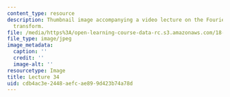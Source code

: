 ```yaml
---
content_type: resource
description: Thumbnail image accompanying a video lecture on the Fourier integral
  transform.
file: /media/https%3A/open-learning-course-data-rc.s3.amazonaws.com/18-085-computational-science-and-engineering-i-fall-2008/cdb4ac3e2448aefcae899d423b74a78d_34.jpg
file_type: image/jpeg
image_metadata:
  caption: ''
  credit: ''
  image-alt: ''
resourcetype: Image
title: Lecture 34
uid: cdb4ac3e-2448-aefc-ae89-9d423b74a78d
---
```

